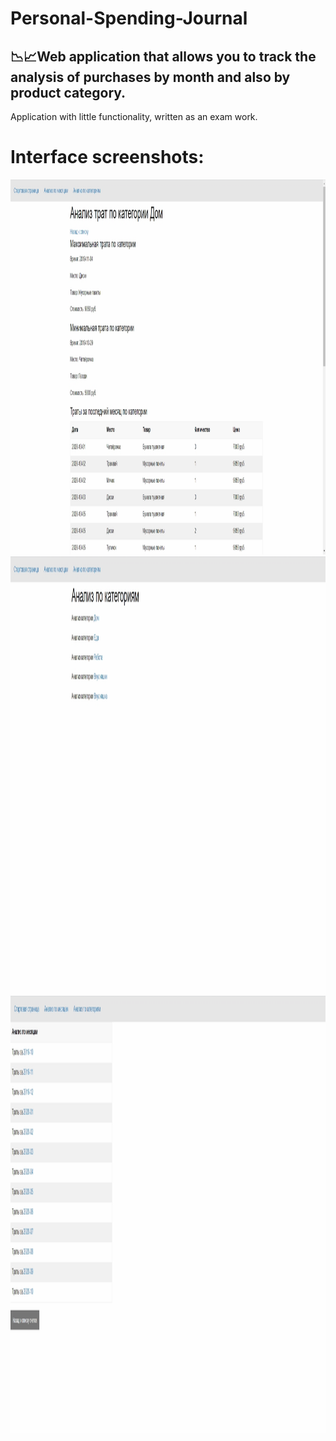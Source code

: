 # Personal-Spending-Journal
📉📈Web application that allows you to track the analysis of purchases by month and also by product category.
--- 
Application with little functionality, written as an exam work.

# Interface screenshots:
<img src="https://github.com/Andrew-Garanin/Personal-Spending-Journal/blob/master/screenshots/Screenshot_1.jpg" width="1900" height="600"/>
<img src="https://github.com/Andrew-Garanin/Personal-Spending-Journal/blob/master/screenshots/Screenshot_2.jpg" width="1900" height="700"/>
<img src="https://github.com/Andrew-Garanin/Personal-Spending-Journal/blob/master/screenshots/Screenshot_3.jpg" width="1900" height="700"/>
